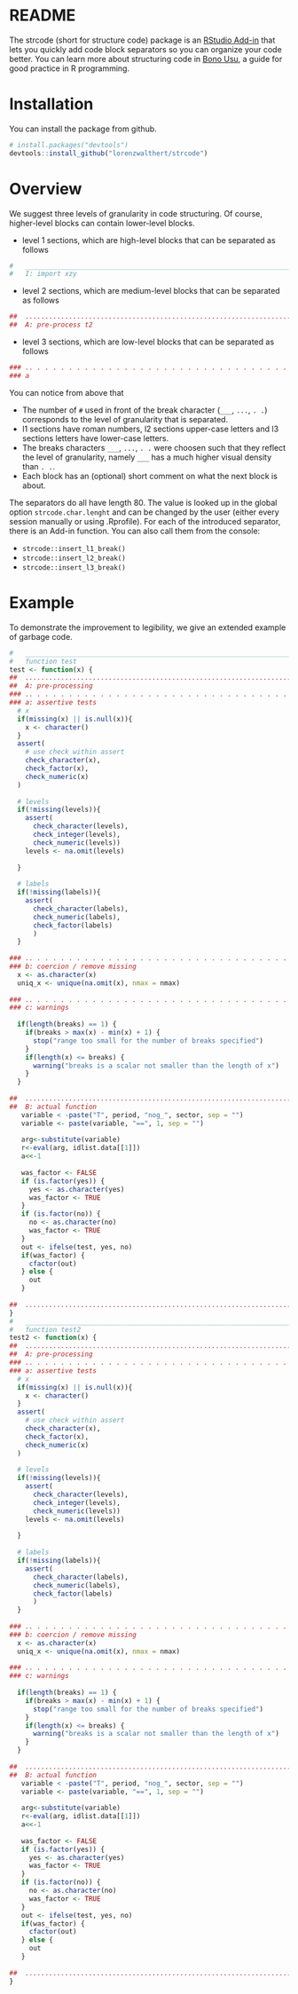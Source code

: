 README
================

The strcode (short for structure code) package is an [RStudio Add-in](https://rstudio.github.io/rstudioaddins/) that lets you quickly add code block separators so you can organize your code better. You can learn more about structuring code in [Bono Usu](https://github.com/lorenzwalthert/bonousu/blob/devel/docs/commenting-code.html), a guide for good practice in R programming.

Installation
============

You can install the package from github.

``` r
# install.packages("devtools")
devtools::install_github("lorenzwalthert/strcode")
```

Overview
========

We suggest three levels of granularity in code structuring. Of course, higher-level blocks can contain lower-level blocks.

-   level 1 sections, which are high-level blocks that can be separated as follows

``` r
#   ____________________________________________________________________________
#   I: import xzy
```

-   level 2 sections, which are medium-level blocks that can be separated as follows

``` r
##  ............................................................................
##  A: pre-process t2
```

-   level 3 sections, which are low-level blocks that can be separated as follows

``` r
### .. . . . . . . . . . . . . . . . . . . . . . . . . . . . . . . . . . . . . . 
### a
```

You can notice from above that

-   The number of `#` used in front of the break character (`___`, `...`, `. .`) corresponds to the level of granularity that is separated.
-   l1 sections have roman numbers, l2 sections upper-case letters and l3 sections letters have lower-case letters.
-   The breaks characters `___`, `...`, `. .` were choosen such that they reflect the level of granularity, namely `___` has a much higher visual density than `. .`.
-   Each block has an (optional) short comment on what the next block is about.

The separators do all have length 80. The value is looked up in the global option `strcode.char.lenght` and can be changed by the user (either every session manually or using .Rprofile).
For each of the introduced separator, there is an Add-in function. You can also call them from the console:

-   `strcode::insert_l1_break()`
-   `strcode::insert_l2_break()`
-   `strcode::insert_l3_break()`

Example
=======

To demonstrate the improvement to legibility, we give an extended example of garbage code.

``` r
#   ____________________________________________________________________________
#   function test 
test <- function(x) {
##  ............................................................................
##  A: pre-processing
### .. . . . . . . . . . . . . . . . . . . . . . . . . . . . . . . . . . . . . . 
### a: assertive tests
  # x
  if(missing(x) || is.null(x)){ 
    x <- character()
  }
  assert(
    # use check within assert
    check_character(x),
    check_factor(x),
    check_numeric(x)
  )
  
  # levels 
  if(!missing(levels)){
    assert(
      check_character(levels),
      check_integer(levels),
      check_numeric(levels))
    levels <- na.omit(levels)
    
  }
  
  # labels
  if(!missing(labels)){
    assert(
      check_character(labels),
      check_numeric(labels),
      check_factor(labels)
      )
  }
  
### .. . . . . . . . . . . . . . . . . . . . . . . . . . . . . . . . . . . . . . 
### b: coercion / remove missing
  x <- as.character(x)
  uniq_x <- unique(na.omit(x), nmax = nmax)
  
### .. . . . . . . . . . . . . . . . . . . . . . . . . . . . . . . . . . . . . . 
### c: warnings
  
  if(length(breaks) == 1) {
    if(breaks > max(x) - min(x) + 1) {
      stop("range too small for the number of breaks specified")
    }
    if(length(x) <= breaks) {
      warning("breaks is a scalar not smaller than the length of x")
    }
  }  
  
##  ............................................................................
##  B: actual function 
   variable < -paste("T", period, "nog_", sector, sep = "")
   variable <- paste(variable, "==", 1, sep = "")
        
   arg<-substitute(variable)
   r<-eval(arg, idlist.data[[1]])
   a<<-1
   
   was_factor <- FALSE
   if (is.factor(yes)) {
     yes <- as.character(yes)
     was_factor <- TRUE
   } 
   if (is.factor(no)) {
     no <- as.character(no)
     was_factor <- TRUE
   }
   out <- ifelse(test, yes, no)
   if(was_factor) {
     cfactor(out)
   } else {
     out
   } 
   
##  ............................................................................
}
#   ____________________________________________________________________________
#   function test2
test2 <- function(x) {
##  ............................................................................
##  A: pre-processing
### .. . . . . . . . . . . . . . . . . . . . . . . . . . . . . . . . . . . . . . 
### a: assertive tests
  # x
  if(missing(x) || is.null(x)){ 
    x <- character()
  }
  assert(
    # use check within assert
    check_character(x),
    check_factor(x),
    check_numeric(x)
  )
  
  # levels 
  if(!missing(levels)){
    assert(
      check_character(levels),
      check_integer(levels),
      check_numeric(levels))
    levels <- na.omit(levels)
    
  }
  
  # labels
  if(!missing(labels)){
    assert(
      check_character(labels),
      check_numeric(labels),
      check_factor(labels)
      )
  }
  
### .. . . . . . . . . . . . . . . . . . . . . . . . . . . . . . . . . . . . . . 
### b: coercion / remove missing
  x <- as.character(x)
  uniq_x <- unique(na.omit(x), nmax = nmax)
  
### .. . . . . . . . . . . . . . . . . . . . . . . . . . . . . . . . . . . . . . 
### c: warnings
  
  if(length(breaks) == 1) {
    if(breaks > max(x) - min(x) + 1) {
      stop("range too small for the number of breaks specified")
    }
    if(length(x) <= breaks) {
      warning("breaks is a scalar not smaller than the length of x")
    }
  }  
  
##  ............................................................................
##  B: actual function 
   variable < -paste("T", period, "nog_", sector, sep = "")
   variable <- paste(variable, "==", 1, sep = "")
        
   arg<-substitute(variable)
   r<-eval(arg, idlist.data[[1]])
   a<<-1
   
   was_factor <- FALSE
   if (is.factor(yes)) {
     yes <- as.character(yes)
     was_factor <- TRUE
   } 
   if (is.factor(no)) {
     no <- as.character(no)
     was_factor <- TRUE
   }
   out <- ifelse(test, yes, no)
   if(was_factor) {
     cfactor(out)
   } else {
     out
   } 
   
##  ............................................................................
}
```
